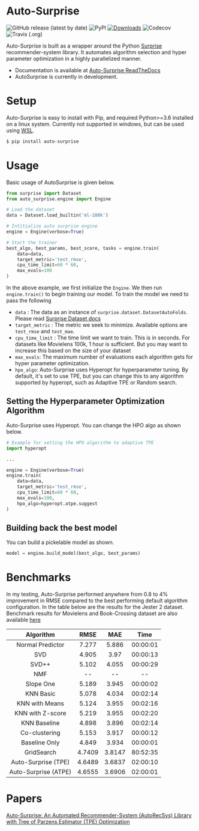 # Auto-Surprise

![GitHub release (latest by date)](https://img.shields.io/github/v/release/BeelGroup/Auto-Surprise) ![PyPI](https://img.shields.io/pypi/v/Auto-Surprise.svg) [![Downloads](https://pepy.tech/badge/auto-surprise)](https://pepy.tech/project/auto-surprise) ![Codecov](https://img.shields.io/codecov/c/github/BeelGroup/Auto-Surprise.svg) ![Travis (.org)](https://img.shields.io/travis/BeelGroup/Auto-Surprise.svg)

Auto-Surprise is built as a wrapper around the Python [Surprise](https://surprise.readthedocs.io/en/stable/index.html) recommender-system library. It automates algorithm selection and hyper parameter optimization in a highly parallelized manner. 

- Documentation is available at [Auto-Surprise ReadTheDocs](https://auto-surprise.readthedocs.io/en/stable/)
- AutoSurprise is currently in development.

# Setup

Auto-Surprise is easy to install with Pip, and required Python>=3.6 installed on a linux system. Currently not supported in windows, but can be used using [WSL](https://docs.microsoft.com/en-us/windows/wsl/install-win10).

```bash
$ pip install auto-surprise
```

# Usage

Basic usage of AutoSurprise is given below.

```python
from surprise import Dataset
from auto_surprise.engine import Engine

# Load the dataset
data = Dataset.load_builtin('ml-100k')

# Intitialize auto surprise engine
engine = Engine(verbose=True)

# Start the trainer
best_algo, best_params, best_score, tasks = engine.train(
    data=data, 
    target_metric='test_rmse', 
    cpu_time_limit=60 * 60, 
    max_evals=100
)
```

In the above example, we first initialize the `Engine`. We then run `engine.train()` to begin training our model. To train the model we need to pass the following

- `data` : The data as an instance of `surprise.dataset.DatasetAutoFolds`. Please read [Surprise Dataset docs](https://surprise.readthedocs.io/en/stable/dataset.html)
- `target_metric` : The metric we seek to minimize. Available options are `test_rmse` and `test_mae`.
- `cpu_time_limit` : The time limit we want to train. This is in seconds. For datasets like Movielens 100k, 1 hour is sufficient. But you may want to increase this based on the size of your dataset
- `max_evals`: The maximum number of evaluations each algorithm gets for hyper parameter optimization.
- `hpo_algo`: Auto-Surprise uses Hyperopt for hyperparameter tuning. By default, it's set to use TPE, but you can change this to any algorithm supported by hyperopt, such as Adaptive TPE or Random search.

## Setting the Hyperparameter Optimization Algorithm

Auto-Surprise uses Hyperopt. You can change the HPO algo as shown below.

```python
# Example for setting the HPO algorithm to adaptive TPE
import hyperopt

...

engine = Engine(verbose=True)
engine.train(
    data=data,
    target_metric='test_rmse',
    cpu_time_limit=60 * 60,
    max_evals=100,
    hpo_algo=hyperopt.atpe.suggest
)
```

## Building back the best model

You can build a pickelable model as shown.

```python
model = engine.build_model(best_algo, best_params)
```

# Benchmarks

In my testing, Auto-Surprise performed anywhere from 0.8 to 4% improvement in RMSE compared to the best performing default algorithm configuration. In the table below are the results for the Jester 2 dataset. Benchmark results for Movielens and Book-Crossing dataset are also available [here](https://auto-surprise.readthedocs.io/en/stable/benchmarks/results.html)

|       Algorithm      |  RMSE  |   MAE  |   Time   |
|:--------------------:|:------:|:------:|:--------:|
| Normal Predictor     |  7.277 |  5.886 | 00:00:01 |
| SVD                  |  4.905 |  3.97  | 00:00:13 |
| SVD++                |  5.102 |  4.055 | 00:00:29 |
| NMF                  |   --   |   --   |    --    |
| Slope One            |  5.189 |  3.945 | 00:00:02 |
| KNN Basic            |  5.078 |  4.034 | 00:02:14 |
| KNN with Means       |  5.124 |  3.955 | 00:02:16 |
| KNN with   Z-score   |  5.219 |  3.955 | 00:02:20 |
| KNN Baseline         |  4.898 |  3.896 | 00:02:14 |
| Co-clustering        |  5.153 |  3.917 | 00:00:12 |
| Baseline Only        |  4.849 |  3.934 | 00:00:01 |
| GridSearch           | 4.7409 | 3.8147 | 80:52:35 |
| Auto-Surprise (TPE)  | 4.6489 | 3.6837 | 02:00:10 |
| Auto-Surprise (ATPE) | 4.6555 | 3.6906 | 02:00:01 |

# Papers

[Auto-Surprise: An Automated Recommender-System (AutoRecSys) Library with Tree of Parzens Estimator (TPE) Optimization](https://dl.acm.org/doi/abs/10.1145/3383313.3411467?casa_token=ADmaOhK2tHgAAAAA:4UXHmuLXM_gJYQdUZp7ab5hwn-eNv2Daot5FtfYLG3m1KYLc99Y1_rhwzY2qcCJySUhoFBAfGnt5Qg)
